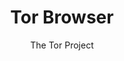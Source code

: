 ---
title: Tor Browser
category: Browser
collection: browsers
summary: "ཁྲོར་ཡིས་འཛམ་གླིང་སྟེང་གི་གློག་ཀླད་རྩིས་འཁོར་མང་པོ་ཞིག་དང་འབྲེལ་མཐུད་བྱས་ཏེ། ཙོང་གི་པགས་པ་ལྟར་རིམ་པ་བརྩེགས་ཀྱི་ཡོད་པས། མི་གཞན་གྱིས་དྲ་ཐོག་ནས་ཁྱེད་རང་རྗེས་འདེེད་གཏོང་བར་དཀའ་ལས་ཁག་པོ་བཟོ་གི་ཡོད།"
banner: /images/banner-tor.webp
thumbnail: /images/thumbnail-tor.png
author: The Tor Project
website: https://www.torproject.org
country: USA
rating: 4.4
apk:  https://s3.amazonaws.com/loklad.com/assets/files/apk/tor-browser-12.5.1-android-aarch64-multi.apk
windows: https://s3.amazonaws.com/loklad.com/assets/files/win/torbrowser-install-win64-12.0.4_ALL.exe
mac: https://s3.amazonaws.com/loklad.com/assets/files/mac/TorBrowser-12.5.1-macos_ALL.dmg

---